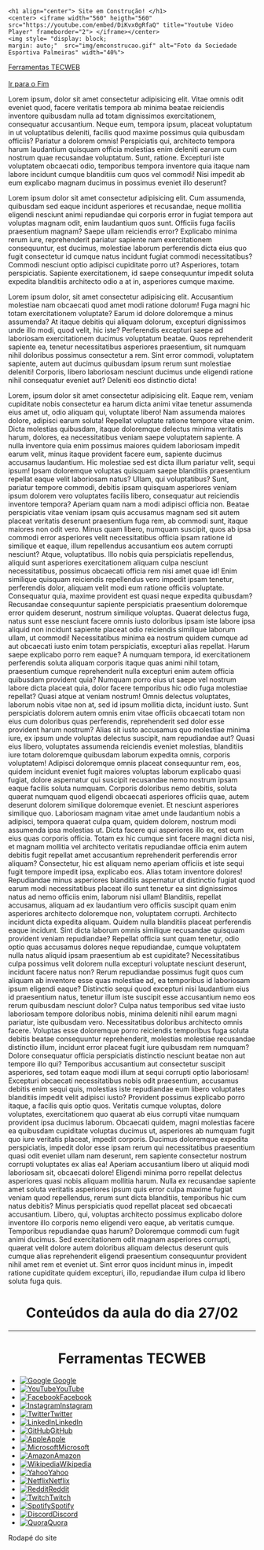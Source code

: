 <!DOCTYPE html>
<html lang="PT-BR">
<head>
    <meta charset="UTF-8">
    <meta http-equiv="X-UA-Compatible" content="IE=edge">
    <meta name="viewport" content="width=device-width, initial-scale=1.0">
    <link rel="icon" type="image/png" href="img/icone.png">
    <title>William Gabriel Meneghini</title>
</head>
<body>
    
    
    
    
    <h1 align="center"> Site em Construção! </h1>
    <center> <iframe width="560" heigth="560" src="https://youtube.com/embed/DiKvx0gRfaQ" title="Youtube Video Player" frameborder="2"> </iframe></center>
    <img style= "display: block;
    margin: auto;"  src="img/emconstrucao.gif" alt="Foto da Sociedade Esportiva Palmeiras" width="40%">

<a href="#ferramentas">Ferramentas TECWEB</a>
<br><!-- quebra de linha -->
<br>
<a href="#fim">Ir para o Fim</a>
 <p>
     Lorem ipsum, dolor sit amet consectetur adipisicing elit. Vitae omnis odit eveniet quod, facere veritatis tempora ab minima beatae reiciendis inventore quibusdam nulla ad totam dignissimos exercitationem, consequatur accusantium. Neque eum, tempora ipsum, placeat voluptatum in ut voluptatibus deleniti, facilis quod maxime possimus quia quibusdam officiis? Pariatur a dolorem omnis! Perspiciatis qui, architecto tempora harum laudantium quisquam officia molestias enim deleniti earum cum nostrum quae recusandae voluptatum. Sunt, ratione. Excepturi iste voluptatem obcaecati odio, temporibus tempora inventore quia itaque nam labore incidunt cumque blanditiis cum quos vel commodi! Nisi impedit ab eum explicabo magnam ducimus in possimus eveniet illo deserunt?
 </p>
 <p>
     Lorem ipsum dolor sit amet consectetur adipisicing elit. Cum assumenda, quibusdam sed eaque incidunt asperiores et recusandae, neque mollitia eligendi nesciunt animi repudiandae qui corporis error in fugiat tempora aut voluptas magnam odit, enim laudantium quos sunt. Officiis fuga facilis praesentium magnam? Saepe ullam reiciendis error? Explicabo minima rerum iure, reprehenderit pariatur sapiente nam exercitationem consequuntur, est ducimus, molestiae laborum perferendis dicta eius quo fugit consectetur id cumque natus incidunt fugiat commodi necessitatibus? Commodi nesciunt optio adipisci cupiditate porro ut? Asperiores, totam perspiciatis. Sapiente exercitationem, id saepe consequuntur impedit soluta expedita blanditiis architecto odio a at in, asperiores cumque maxime.
 </p>
 <p>
Lorem ipsum dolor, sit amet consectetur adipisicing elit. Accusantium molestiae nam obcaecati quod amet modi ratione dolorum! Fuga magni hic totam exercitationem voluptate? Earum id dolore doloremque a minus assumenda? At itaque debitis qui aliquam dolorum, excepturi dignissimos unde illo modi, quod velit, hic iste? Perferendis excepturi saepe ad laboriosam exercitationem ducimus voluptatum beatae. Quos reprehenderit sapiente ea, tenetur necessitatibus asperiores praesentium, sit numquam nihil doloribus possimus consectetur a rem. Sint error commodi, voluptatem sapiente, autem aut ducimus quibusdam ipsum rerum sunt molestiae deleniti! Corporis, libero laboriosam nesciunt ducimus unde eligendi ratione nihil consequatur eveniet aut? Deleniti eos distinctio dicta!
 </p>
 <p>
     Lorem, ipsum dolor sit amet consectetur adipisicing elit. Eaque rem, veniam cupiditate nobis consectetur ea harum dicta animi vitae tenetur assumenda eius amet ut, odio aliquam qui, voluptate libero! Nam assumenda maiores dolore, adipisci earum soluta! Repellat voluptate ratione tempore vitae enim. Dicta molestias quibusdam, itaque doloremque delectus minima veritatis harum, dolores, ea necessitatibus veniam saepe voluptatem sapiente. A nulla inventore quia enim possimus maiores quidem laboriosam impedit earum velit, minus itaque provident facere eum, sapiente ducimus accusamus laudantium. Hic molestiae sed est dicta illum pariatur velit, sequi ipsum! Ipsam doloremque voluptas quisquam saepe blanditiis praesentium repellat eaque velit laboriosam natus? Ullam, qui voluptatibus? Sunt, pariatur tempore commodi, debitis ipsam quisquam asperiores veniam ipsum dolorem vero voluptates facilis libero, consequatur aut reiciendis inventore tempora? Aperiam quam nam a modi adipisci officia non. Beatae perspiciatis vitae veniam ipsam quis accusamus magnam sed sit autem placeat veritatis deserunt praesentium fuga rem, ab commodi sunt, itaque maiores non odit vero. Minus quam libero, numquam suscipit, quos ab ipsa commodi error asperiores velit necessitatibus officia ipsam ratione id similique et eaque, illum repellendus accusantium eos autem corrupti nesciunt? Atque, voluptatibus. Illo nobis quia perspiciatis repellendus, aliquid sunt asperiores exercitationem aliquam culpa nesciunt necessitatibus, possimus obcaecati officia rem nisi amet quae id! Enim similique quisquam reiciendis repellendus vero impedit ipsam tenetur, perferendis dolor, aliquam velit modi eum ratione officiis voluptate. Consequatur quia, maxime provident est quasi neque expedita quibusdam? Recusandae consequuntur sapiente perspiciatis praesentium doloremque error quidem deserunt, nostrum similique voluptas. Quaerat delectus fuga, natus sunt esse nesciunt facere omnis iusto doloribus ipsam iste labore ipsa aliquid non incidunt sapiente placeat odio reiciendis similique laborum ullam, ut commodi! Necessitatibus minima ea nostrum quidem cumque ad aut obcaecati iusto enim totam perspiciatis, excepturi alias repellat. Harum saepe explicabo porro rem eaque? A numquam tempora, id exercitationem perferendis soluta aliquam corporis itaque quas animi nihil totam, praesentium cumque reprehenderit nulla excepturi enim autem officia quibusdam provident quia? Numquam porro eius ut saepe vel nostrum labore dicta placeat quia, dolor facere temporibus hic odio fuga molestiae repellat? Quasi atque at veniam nostrum! Omnis delectus voluptates, laborum nobis vitae non at, sed id ipsum mollitia dicta, incidunt iusto. Sunt perspiciatis dolorem autem omnis enim vitae officiis obcaecati totam non eius cum doloribus quas perferendis, reprehenderit sed dolor esse provident harum nostrum? Alias sit iusto accusamus quo molestiae minima iure, ex ipsum unde voluptas delectus suscipit, nam repudiandae aut? Quasi eius libero, voluptates assumenda reiciendis eveniet molestias, blanditiis iure totam doloremque quibusdam laborum expedita omnis, corporis voluptatem! Adipisci doloremque omnis placeat consequuntur rem, eos, quidem incidunt eveniet fugit maiores voluptas laborum explicabo quasi fugiat, dolore aspernatur qui suscipit recusandae nemo nostrum ipsam eaque facilis soluta numquam. Corporis doloribus nemo debitis, soluta quaerat numquam quod eligendi obcaecati asperiores officiis quae, autem deserunt dolorem similique doloremque eveniet. Et nesciunt asperiores similique quo. Laboriosam magnam vitae amet unde laudantium nobis a adipisci, tempora quaerat culpa quam, quidem dolorem, nostrum modi assumenda ipsa molestias ut. Dicta facere qui asperiores illo ex, est eum eius quas corporis officia. Totam ex hic cumque sint facere magni dicta nisi, et magnam mollitia vel architecto veritatis repudiandae officia enim autem debitis fugit repellat amet accusantium reprehenderit perferendis error aliquam? Consectetur, hic est aliquam nemo aperiam officiis et iste sequi fugit tempore impedit ipsa, explicabo eos. Alias totam inventore dolores! Repudiandae minus asperiores blanditiis aspernatur ut distinctio fugiat quod earum modi necessitatibus placeat illo sunt tenetur ea sint dignissimos natus ad nemo officiis enim, laborum nisi ullam! Blanditiis, repellat accusamus, aliquam ad ex laudantium vero officiis suscipit quam enim asperiores architecto doloremque non, voluptatem corrupti. Architecto incidunt dicta expedita aliquam. Quidem nulla blanditiis placeat perferendis eaque incidunt. Sint dicta laborum omnis similique recusandae quisquam provident veniam repudiandae? Repellat officia sunt quam tenetur, odio optio quas accusamus dolores neque repudiandae, cumque voluptatem nulla natus aliquid ipsam praesentium ab est cupiditate? Necessitatibus culpa possimus velit dolorem nulla excepturi voluptate nesciunt deserunt, incidunt facere natus non? Rerum repudiandae possimus fugit quos cum aliquam ab inventore esse quas molestiae ad, ea temporibus id laboriosam ipsum eligendi eaque? Distinctio sequi quod excepturi nisi laudantium eius id praesentium natus, tenetur illum iste suscipit esse accusantium nemo eos rerum quibusdam nesciunt dolor? Culpa natus temporibus sed vitae iusto laboriosam tempore doloribus nobis, minima deleniti nihil earum magni pariatur, iste quibusdam vero. Necessitatibus doloribus architecto omnis facere. Voluptas esse doloremque porro reiciendis temporibus fuga soluta debitis beatae consequuntur reprehenderit, molestias molestiae recusandae distinctio illum, incidunt error placeat fugit iure quibusdam rem numquam? Dolore consequatur officia perspiciatis distinctio nesciunt beatae non aut tempore illo qui? Temporibus accusantium aut consectetur suscipit asperiores, sed totam eaque modi illum at sequi corrupti optio laboriosam! Excepturi obcaecati necessitatibus nobis odit praesentium, accusamus debitis enim sequi quis, molestias iste repudiandae eum libero voluptates blanditiis impedit velit adipisci iusto? Provident possimus explicabo porro itaque, a facilis quis optio quos. Veritatis cumque voluptas, dolore voluptates, exercitationem quo quaerat ab eius corrupti vitae numquam provident ipsa ducimus laborum. Obcaecati quidem, magni molestias facere ea quibusdam cupiditate voluptas ducimus ut, asperiores ab numquam fugit quo iure veritatis placeat, impedit corporis. Ducimus doloremque expedita perspiciatis, impedit dolor esse ipsam rerum qui necessitatibus praesentium quasi odit eveniet ullam nam deserunt, rem sapiente consectetur nostrum corrupti voluptates ex alias ea! Aperiam accusantium libero ut aliquid modi laboriosam sit, obcaecati dolore! Eligendi minima porro repellat delectus asperiores quasi nobis aliquam mollitia harum. Nulla ex recusandae sapiente amet soluta veritatis asperiores ipsum quis error culpa maxime fugiat veniam quod repellendus, rerum sunt dicta blanditiis, temporibus hic cum natus debitis? Minus perspiciatis quod repellat placeat sed obcaecati accusantium. Libero, qui, voluptas architecto possimus explicabo dolore inventore illo corporis nemo eligendi vero eaque, ab veritatis cumque. Temporibus repudiandae quas harum? Doloremque commodi cum fugit animi ducimus. Sed exercitationem odit magnam asperiores corrupti, quaerat velit dolore autem doloribus aliquam delectus deserunt quis cumque alias reprehenderit eligendi praesentium consequuntur provident nihil amet rem et eveniet ut. Sint error quos incidunt minus in, impedit ratione cupiditate quidem excepturi, illo, repudiandae illum culpa id libero soluta fuga quis.
 </p>

<h1 align="center">Conteúdos da aula do dia 27/02 </h1>    
<hr> <!-- Linha Horizontal -->

<h1 align="center" id="ferramentas">Ferramentas TECWEB</h1><!-- Título -->
	<ul><!-- Lista não ordenada (ol é lista ordenada 1. 2. 3...)-->
		<!-- <li> são os itens da lista </li> -->
        <li><a href="https://www.google.com"><img src="img/google.png" alt="Google"> Google</a></li>
		<li><a href="https://www.youtube.com"><img src="youtube.png" alt="YouTube">YouTube</a></li>
		<li><a href="https://www.facebook.com"><img src="facebook.png" alt="Facebook">Facebook</a></li>
		<li><a href="https://www.instagram.com"><img src="instagram.png" alt="Instagram">Instagram</a></li>
		<li><a href="https://www.twitter.com"><img src="twitter.png" alt="Twitter">Twitter</a></li>
		<li><a href="https://www.linkedin.com"><img src="linkedin.png" alt="LinkedIn">LinkedIn</a></li>
		<li><a href="https://www.github.com"><img src="github.png" alt="GitHub">GitHub</a></li>
		<li><a href="https://www.apple.com"><img src="apple.png" alt="Apple">Apple</a></li>
		<li><a href="https://www.microsoft.com"><img src="microsoft.png" alt="Microsoft">Microsoft</a></li>
		<li><a href="https://www.amazon.com"><img src="amazon.png" alt="Amazon">Amazon</a></li>
		<li><a href="https://www.wikipedia.org"><img src="wikipedia.png" alt="Wikipedia">Wikipedia</a></li>
		<li><a href="https://www.yahoo.com"><img src="yahoo.png" alt="Yahoo">Yahoo</a></li>
		<li><a href="https://www.netflix.com"><img src="netflix.png" alt="Netflix">Netflix</a></li>
		<li><a href="https://www.reddit.com"><img src="reddit.png" alt="Reddit">Reddit</a></li>
		<li><a href="https://www.twitch.tv"><img src="twitch.png" alt="Twitch">Twitch</a></li>
		<li><a href="https://www.spotify.com"><img src="spotify.png" alt="Spotify">Spotify</a></li>
		<li><a href="https://www.discord.com"><img src="discord.png" alt="Discord">Discord</a></li>
		<li><a href="https://www.quora.com"><img src="quora.png" alt="Quora">Quora</a></li>
	</ul>
<footer>
    <p id="fim">Rodapé do site</p>
</footer>




</body>
</html>
